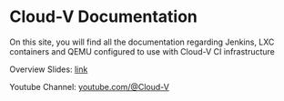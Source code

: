 # Cloud-V Documentation

On this site, you will find all the documentation regarding Jenkins, LXC containers and QEMU configured to use with Cloud-V CI infrastructure

Overview Slides: [link](https://drive.google.com/file/d/1bTWmKWnl3IhHilYDYdF7OuAAtbui-gNr/view?usp=sharing)

Youtube Channel: [youtube.com/@Cloud-V](https://www.youtube.com/@Cloud-V)
